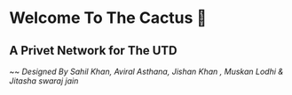 # Welcome To The Cactus 🌵 
## A Privet Network for The UTD


~~ *Designed By  Sahil Khan, Aviral Asthana, Jishan Khan , Muskan Lodhi  & Jitasha swaraj jain*
